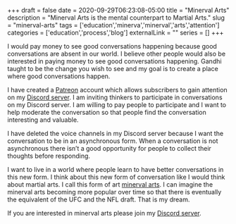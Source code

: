 +++ 
draft = false
date = 2020-09-29T06:23:08-05:00
title = "Minerval Arts"
description = "Minerval Arts is the mental counterpart to Martial Arts."
slug = "minerval-arts" 
tags = ['education','minerva','minerval','arts','attention']
categories = ['education','process','blog']
externalLink = ""
series = []
+++

I would pay money to see good conversations happening because good conversations are absent in our world.  I believe other people would also be interested in paying money to see good conversations happening.  Gandhi taught to be the change you wish to see and my goal is to create a place where good conversations happen.

I have created a [Patreon](https://www.patreon.com/HeroLFG) account which allows subscribers to gain attention on my [Discord server](https://discord.gg/YZP89kc).  I am inviting thinkers to participate in conversations on my Discord server.  I am willing to pay people to participate and I want to help moderate the conversation so that people find the conversation interesting and valuable.

I have deleted the voice channels in my Discord server because I want the conversation to be in an asynchronous form.  When a conversation is not asynchronous there isn’t a good opportunity for people to collect their thoughts before responding.

I want to live in a world where people learn to have better conversations in this new form.  I think about this new form of conversation like I would think about martial arts.  I call this form of art [minerval arts](https://www.reddit.com/r/MinervalArt/).  I can imagine the minerval arts becoming more popular over time so that there is eventually the equivalent of the UFC and the NFL draft.  That is my dream.

If you are interested in minerval arts please join my [Discord server](https://discord.gg/YZP89kc).
